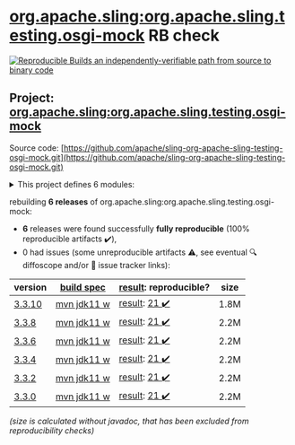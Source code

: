 [org.apache.sling:org.apache.sling.testing.osgi-mock](https://central.sonatype.com/artifact/org.apache.sling/org.apache.sling.testing.osgi-mock/versions) RB check
=======

[![Reproducible Builds](https://reproducible-builds.org/images/logos/rb.svg) an independently-verifiable path from source to binary code](https://reproducible-builds.org/)

## Project: [org.apache.sling:org.apache.sling.testing.osgi-mock](https://central.sonatype.com/artifact/org.apache.sling/org.apache.sling.testing.osgi-mock/versions)

Source code: [https://github.com/apache/sling-org-apache-sling-testing-osgi-mock.git](https://github.com/apache/sling-org-apache-sling-testing-osgi-mock.git)

<details><summary>This project defines 6 modules:</summary>

* [org.apache.sling:org.apache.sling.testing.osgi-mock](https://central.sonatype.com/artifact/org.apache.sling/org.apache.sling.testing.osgi-mock/3.3.10)
* [org.apache.sling:org.apache.sling.testing.osgi-mock.core](https://central.sonatype.com/artifact/org.apache.sling/org.apache.sling.testing.osgi-mock.core/3.3.10)
* [org.apache.sling:org.apache.sling.testing.osgi-mock.junit4](https://central.sonatype.com/artifact/org.apache.sling/org.apache.sling.testing.osgi-mock.junit4/3.3.10)
* [org.apache.sling:org.apache.sling.testing.osgi-mock.junit5](https://central.sonatype.com/artifact/org.apache.sling/org.apache.sling.testing.osgi-mock.junit5/3.3.10)
* [org.apache.sling:org.apache.sling.testing.osgi-mock.parent](https://central.sonatype.com/artifact/org.apache.sling/org.apache.sling.testing.osgi-mock.parent/3.3.10)
* [org.apache.sling:org.apache.sling.testing.osgi-mock.test-services](https://central.sonatype.com/artifact/org.apache.sling/org.apache.sling.testing.osgi-mock.test-services/3.3.10)
</details>

rebuilding **6 releases** of org.apache.sling:org.apache.sling.testing.osgi-mock:
- **6** releases were found successfully **fully reproducible** (100% reproducible artifacts :heavy_check_mark:),
- 0 had issues (some unreproducible artifacts :warning:, see eventual :mag: diffoscope and/or :memo: issue tracker links):

| version | [build spec](/BUILDSPEC.md) | [result](https://reproducible-builds.org/docs/jvm/): reproducible? | size |
| -- | --------- | ------ | -- |
| [3.3.10](https://central.sonatype.com/artifact/org.apache.sling/org.apache.sling.testing.osgi-mock/3.3.10/pom) | [mvn jdk11 w](org.apache.sling.testing.osgi-mock-3.3.10.buildspec) | [result](org.apache.sling.testing.osgi-mock-3.3.10.buildinfo): [21 :heavy_check_mark: ](org.apache.sling.testing.osgi-mock-3.3.10.buildcompare) | 1.8M |
| [3.3.8](https://central.sonatype.com/artifact/org.apache.sling/org.apache.sling.testing.osgi-mock/3.3.8/pom) | [mvn jdk11 w](org.apache.sling.testing.osgi-mock-3.3.8.buildspec) | [result](org.apache.sling.testing.osgi-mock-3.3.8.buildinfo): [21 :heavy_check_mark: ](org.apache.sling.testing.osgi-mock-3.3.8.buildcompare) | 2.2M |
| [3.3.6](https://central.sonatype.com/artifact/org.apache.sling/org.apache.sling.testing.osgi-mock/3.3.6/pom) | [mvn jdk11 w](org.apache.sling.testing.osgi-mock-3.3.6.buildspec) | [result](org.apache.sling.testing.osgi-mock-3.3.6.buildinfo): [21 :heavy_check_mark: ](org.apache.sling.testing.osgi-mock-3.3.6.buildcompare) | 2.2M |
| [3.3.4](https://central.sonatype.com/artifact/org.apache.sling/org.apache.sling.testing.osgi-mock/3.3.4/pom) | [mvn jdk11 w](org.apache.sling.testing.osgi-mock-3.3.4.buildspec) | [result](org.apache.sling.testing.osgi-mock-3.3.4.buildinfo): [21 :heavy_check_mark: ](org.apache.sling.testing.osgi-mock-3.3.4.buildcompare) | 2.2M |
| [3.3.2](https://central.sonatype.com/artifact/org.apache.sling/org.apache.sling.testing.osgi-mock/3.3.2/pom) | [mvn jdk11 w](org.apache.sling.testing.osgi-mock-3.3.2.buildspec) | [result](org.apache.sling.testing.osgi-mock-3.3.2.buildinfo): [21 :heavy_check_mark: ](org.apache.sling.testing.osgi-mock-3.3.2.buildcompare) | 2.2M |
| [3.3.0](https://central.sonatype.com/artifact/org.apache.sling/org.apache.sling.testing.osgi-mock/3.3.0/pom) | [mvn jdk11 w](org.apache.sling.testing.osgi-mock-3.3.0.buildspec) | [result](org.apache.sling.testing.osgi-mock-3.3.0.buildinfo): [21 :heavy_check_mark: ](org.apache.sling.testing.osgi-mock-3.3.0.buildcompare) | 2.2M |

<i>(size is calculated without javadoc, that has been excluded from reproducibility checks)</i>
